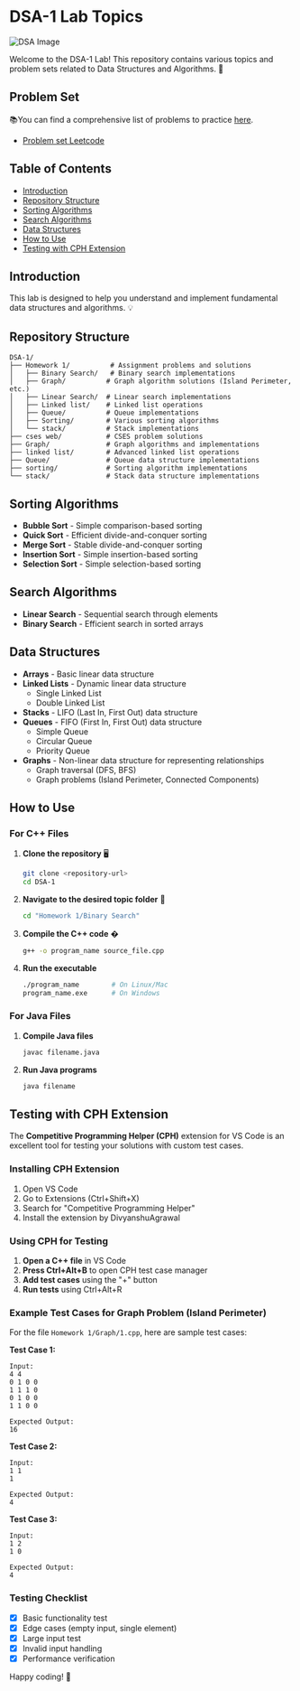 # DSA-1 Lab Topics

![DSA Image](https://media.geeksforgeeks.org/wp-content/uploads/20240213174747/dsa-new.webp) <!-- Replace with an actual image URL -->

Welcome to the DSA-1 Lab! This repository contains various topics and problem sets related to Data Structures and Algorithms. 🚀

## Problem Set

📚You can find a comprehensive list of problems to practice [here](https://cses.fi/problemset/list/).

- [Problem set Leetcode](https://docs.google.com/document/d/1gJ9FZStrHmfAKOSjJLL_Yz-Z4EUr8TjnWf57TKTbO40/edit?tab=t.0)

## Table of Contents

- [Introduction](#introduction)
- [Repository Structure](#repository-structure)
- [Sorting Algorithms](#sorting-algorithms)
- [Search Algorithms](#search-algorithms)
- [Data Structures](#data-structures)
- [How to Use](#how-to-use)
- [Testing with CPH Extension](#testing-with-cph-extension)

## Introduction

This lab is designed to help you understand and implement fundamental data structures and algorithms. 💡

## Repository Structure

```text
DSA-1/
├── Homework 1/          # Assignment problems and solutions
│   ├── Binary Search/   # Binary search implementations
│   ├── Graph/          # Graph algorithm solutions (Island Perimeter, etc.)
│   ├── Linear Search/  # Linear search implementations
│   ├── Linked list/    # Linked list operations
│   ├── Queue/          # Queue implementations
│   ├── Sorting/        # Various sorting algorithms
│   └── stack/          # Stack implementations
├── cses web/           # CSES problem solutions
├── Graph/              # Graph algorithms and implementations
├── linked list/        # Advanced linked list operations
├── Queue/              # Queue data structure implementations
├── sorting/            # Sorting algorithm implementations
└── stack/              # Stack data structure implementations
```

## Sorting Algorithms

- **Bubble Sort** - Simple comparison-based sorting
- **Quick Sort** - Efficient divide-and-conquer sorting
- **Merge Sort** - Stable divide-and-conquer sorting
- **Insertion Sort** - Simple insertion-based sorting
- **Selection Sort** - Simple selection-based sorting

## Search Algorithms

- **Linear Search** - Sequential search through elements
- **Binary Search** - Efficient search in sorted arrays

## Data Structures

- **Arrays** - Basic linear data structure
- **Linked Lists** - Dynamic linear data structure
  - Single Linked List
  - Double Linked List
- **Stacks** - LIFO (Last In, First Out) data structure
- **Queues** - FIFO (First In, First Out) data structure
  - Simple Queue
  - Circular Queue
  - Priority Queue
- **Graphs** - Non-linear data structure for representing relationships
  - Graph traversal (DFS, BFS)
  - Graph problems (Island Perimeter, Connected Components)

## How to Use

### For C++ Files

1. **Clone the repository** 🖥️

   ```bash
   git clone <repository-url>
   cd DSA-1
   ```

2. **Navigate to the desired topic folder** 📂

   ```bash
   cd "Homework 1/Binary Search"
   ```

3. **Compile the C++ code** �️

   ```bash
   g++ -o program_name source_file.cpp
   ```

4. **Run the executable**

   ```bash
   ./program_name        # On Linux/Mac
   program_name.exe      # On Windows
   ```

### For Java Files

1. **Compile Java files**

   ```bash
   javac filename.java
   ```

2. **Run Java programs**

   ```bash
   java filename
   ```

## Testing with CPH Extension

The **Competitive Programming Helper (CPH)** extension for VS Code is an excellent tool for testing your solutions with custom test cases.

### Installing CPH Extension

1. Open VS Code
2. Go to Extensions (Ctrl+Shift+X)
3. Search for "Competitive Programming Helper"
4. Install the extension by DivyanshuAgrawal

### Using CPH for Testing

1. **Open a C++ file** in VS Code
2. **Press Ctrl+Alt+B** to open CPH test case manager
3. **Add test cases** using the "+" button
4. **Run tests** using Ctrl+Alt+R

### Example Test Cases for Graph Problem (Island Perimeter)

For the file `Homework 1/Graph/1.cpp`, here are sample test cases:

**Test Case 1:**

```text
Input:
4 4
0 1 0 0
1 1 1 0
0 1 0 0
1 1 0 0

Expected Output:
16
```

**Test Case 2:**

```text
Input:
1 1
1

Expected Output:
4
```

**Test Case 3:**

```text
Input:
1 2
1 0

Expected Output:
4
```

### Testing Checklist

- [x] Basic functionality test
- [x] Edge cases (empty input, single element)
- [x] Large input test
- [x] Invalid input handling
- [x] Performance verification

Happy coding! 🎉
